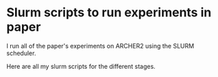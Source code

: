 # Slurm scripts to run experiments in paper

I run all of the paper's experiments on ARCHER2 using the SLURM scheduler.

Here are all my slurm scripts for the different stages.